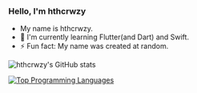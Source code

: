 ### Hello, I'm hthcrwzy
- My name is hthcrwzy.
- 🌱 I'm currently learning Flutter(and Dart) and Swift.
- ⚡ Fun fact: My name was created at random.

<!--
**hthcrwzy/hthcrwzy** is a ✨ _special_ ✨ repository because its `README.md` (this file) appears on your GitHub profile.

Here are some ideas to get you started:

- 🔭 I’m currently working on ...
- 🌱 I’m currently learning ...
- 👯 I’m looking to collaborate on ...
- 🤔 I’m looking for help with ...
- 💬 Ask me about ...
- 📫 How to reach me: ...
- 😄 Pronouns: ...
- ⚡ Fun fact: ...
-->

<!-- #### My Github stats -->
![hthcrwzy's GitHub stats](https://github-readme-stats.vercel.app/api?username=hthcrwzy&show_icons=true&theme=gruvbox)
<!-- #### Top programming languages -->
[![Top Programming Languages](https://github-readme-stats.vercel.app/api/top-langs/?username=hthcrwzy&theme=gruvbox)](https://github.com/anuraghazra/github-readme-stats)
